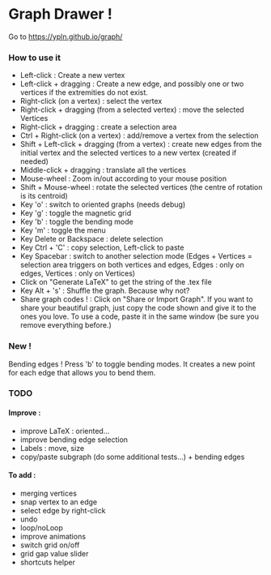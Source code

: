 # Graph Drawer !

 Go to <https://ypln.github.io/graph/>

### How to use it

-   Left-click : Create a new vertex
-   Left-click + dragging : Create a new edge, and possibly one or two vertices if the extremities do not exist.
-   Right-click (on a vertex) : select the vertex
-   Right-click + dragging (from a selected vertex) : move the selected Vertices
-   Right-click + dragging : create a selection area
-   Ctrl + Right-click (on a vertex) : add/remove a vertex from the selection
-   Shift + Left-click + dragging (from a vertex) : create new edges from the initial vertex and the selected vertices to a new vertex (created if needed)
-   Middle-click + dragging : translate all the vertices
-   Mouse-wheel : Zoom in/out according to your mouse position
-   Shift + Mouse-wheel : rotate the selected vertices (the centre of rotation is its centroid)
-   Key 'o' : switch to oriented graphs (needs debug)
-   Key 'g' : toggle the magnetic grid
-   Key 'b' : toggle the bending mode
-   Key 'm' : toggle the menu
-   Key Delete or Backspace : delete selection
-   Key Ctrl + 'C' : copy selection, Left-click to paste
-   Key Spacebar : switch to another selection mode (Edges + Vertices = selection area triggers on both vertices and edges, Edges : only on edges, Vertices : only on Vertices)
-   Click on "Generate LaTeX" to get the string of the .tex file
-   Key Alt + 's' : Shuffle the graph. Because why not?
-   Share graph codes ! : Click on "Share or Import Graph". If you want to share your beautiful graph, just copy the code shown and give it to the ones you love. To use a code, paste it in the same window (be sure you remove everything before.)

### New !

Bending edges ! Press 'b' to toggle bending modes. It creates a new point for each edge that allows you to bend them.

### TODO

#### Improve :

-   improve LaTeX : oriented...
-   improve bending edge selection
-   Labels : move, size
-   copy/paste subgraph (do some additional tests...) + bending edges

#### To add :

-   merging vertices
-   snap vertex to an edge
-   select edge by right-click
-   undo
-   loop/noLoop
-   improve animations
-   switch grid on/off
-   grid gap value slider
-   shortcuts helper
